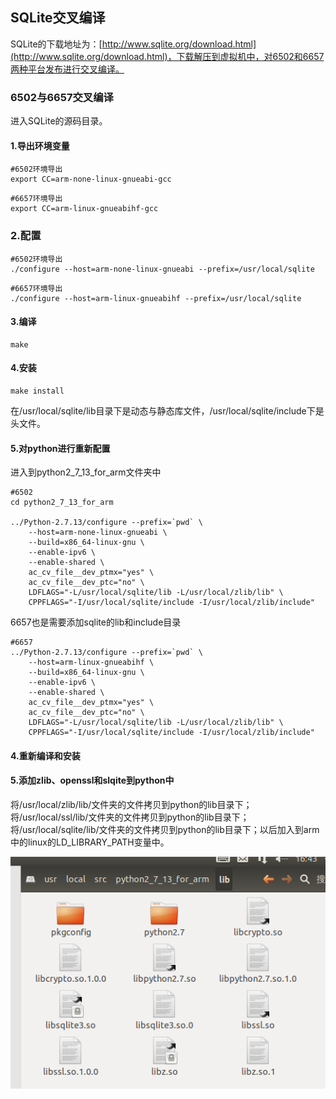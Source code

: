 ## SQLite交叉编译

SQLite的下载地址为：[http://www.sqlite.org/download.html](http://www.sqlite.org/download.html)，下载解压到虚拟机中，对6502和6657两种平台发布进行交叉编译。

### 6502与6657交叉编译

进入SQLite的源码目录。

#### 1.导出环境变量

```
#6502环境导出
export CC=arm-none-linux-gnueabi-gcc
```

```
#6657环境导出
export CC=arm-linux-gnueabihf-gcc
```

### 2.配置

```
#6502环境导出
./configure --host=arm-none-linux-gnueabi --prefix=/usr/local/sqlite
```

```
#6657环境导出
./configure --host=arm-linux-gnueabihf --prefix=/usr/local/sqlite
```

#### 3.编译

```
make
```

#### 4.安装

```
make install
```

在/usr/local/sqlite/lib目录下是动态与静态库文件，/usr/local/sqlite/include下是头文件。

#### 5.对python进行重新配置

进入到python2\_7\_13\_for\_arm文件夹中

    #6502
    cd python2_7_13_for_arm

    ../Python-2.7.13/configure --prefix=`pwd` \
        --host=arm-none-linux-gnueabi \
        --build=x86_64-linux-gnu \
        --enable-ipv6 \
        --enable-shared \
        ac_cv_file__dev_ptmx="yes" \
        ac_cv_file__dev_ptc="no" \
        LDFLAGS="-L/usr/local/sqlite/lib -L/usr/local/zlib/lib" \
        CPPFLAGS="-I/usr/local/sqlite/include -I/usr/local/zlib/include"

6657也是需要添加sqlite的lib和include目录

    #6657
    ../Python-2.7.13/configure --prefix=`pwd` \
        --host=arm-linux-gnueabihf \
        --build=x86_64-linux-gnu \
        --enable-ipv6 \
        --enable-shared \
        ac_cv_file__dev_ptmx="yes" \
        ac_cv_file__dev_ptc="no" \
        LDFLAGS="-L/usr/local/sqlite/lib -L/usr/local/zlib/lib" \
        CPPFLAGS="-I/usr/local/sqlite/include -I/usr/local/zlib/include"

#### 4.重新编译和安装

#### 5.添加zlib、openssl和slqite到python中

将/usr/local/zlib/lib/文件夹的文件拷贝到python的lib目录下；将/usr/local/ssl/lib/文件夹的文件拷贝到python的lib目录下；将/usr/local/sqlite/lib/文件夹的文件拷贝到python的lib目录下；以后加入到arm中的linux的LD\_LIBRARY\_PATH变量中。

![](/assets/lib.png)



